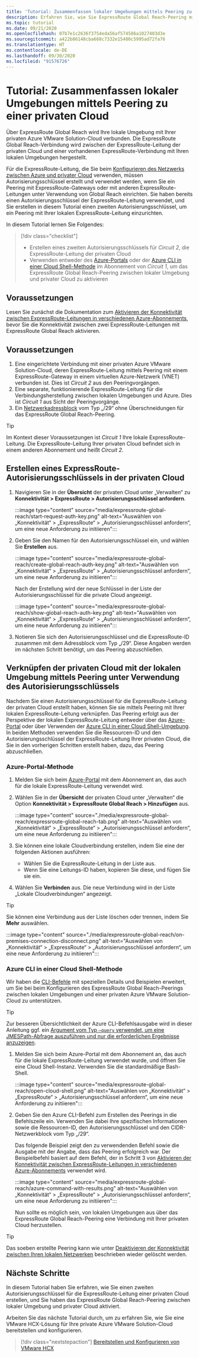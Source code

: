 ```yaml
---
title: 'Tutorial: Zusammenfassen lokaler Umgebungen mittels Peering zu einer privaten Cloud'
description: Erfahren Sie, wie Sie ExpressRoute Global Reach-Peering mit einer privaten Cloud in einer Azure VMware Solution-Instanz erstellen.
ms.topic: tutorial
ms.date: 09/21/2020
ms.openlocfilehash: 07b7e1c2636f3754eda56af574586a1027403d3e
ms.sourcegitcommit: a422b86148cba668c7332e15480c5995ad72fa76
ms.translationtype: HT
ms.contentlocale: de-DE
ms.lasthandoff: 09/30/2020
ms.locfileid: "91576726"
---
```

# <a name="tutorial-peer-on-premises-environments-to-a-private-cloud"></a>Tutorial: Zusammenfassen lokaler Umgebungen mittels Peering zu einer privaten Cloud

Über ExpressRoute Global Reach wird Ihre lokale Umgebung mit Ihrer privaten Azure VMware Solution-Cloud verbunden. Die ExpressRoute Global Reach-Verbindung wird zwischen der ExpressRoute-Leitung der privaten Cloud und einer vorhandenen ExpressRoute-Verbindung mit Ihren lokalen Umgebungen hergestellt. 

Für die ExpressRoute-Leitung, die Sie beim [Konfigurieren des Netzwerks zwischen Azure und privater Cloud](tutorial-configure-networking.md) verwenden, müssen Autorisierungsschlüssel erstellt und verwendet werden, wenn Sie ein Peering mit ExpressRoute-Gateways oder mit anderen ExpressRoute-Leitungen unter Verwendung von Global Reach einrichten. Sie haben bereits einen Autorisierungsschlüssel der ExpressRoute-Leitung verwendet, und Sie erstellen in diesem Tutorial einen zweiten Autorisierungsschlüssel, um ein Peering mit Ihrer lokalen ExpressRoute-Leitung einzurichten.

In diesem Tutorial lernen Sie Folgendes:

> [!div class="checklist"]
> * Erstellen eines zweiten Autorisierungsschlüssels für _Circuit 2_, die ExpressRoute-Leitung der privaten Cloud
> * Verwenden entweder des [Azure-Portals](#azure-portal-method) oder der [Azure CLI in einer Cloud Shell-Methode](#azure-cli-in-a-cloud-shell-method) im Abonnement von _Circuit 1_, um das ExpressRoute Global Reach-Peering zwischen lokaler Umgebung und privater Cloud zu aktivieren


## <a name="before-you-begin"></a>Voraussetzungen

Lesen Sie zunächst die Dokumentation zum [Aktivieren der Konnektivität zwischen ExpressRoute-Leitungen in verschiedenen Azure-Abonnements](../expressroute/expressroute-howto-set-global-reach-cli.md#enable-connectivity-between-expressroute-circuits-in-different-azure-subscriptions), bevor Sie die Konnektivität zwischen zwei ExpressRoute-Leitungen mit ExpressRoute Global Reach aktivieren.  


## <a name="prerequisites"></a>Voraussetzungen

1. Eine eingerichtete Verbindung mit einer privaten Azure VMware Solution-Cloud, deren ExpressRoute-Leitung mittels Peering mit einem ExpressRoute-Gateway in einem virtuellen Azure-Netzwerk (VNET) verbunden ist. Dies ist _Circuit 2_ aus den Peeringvorgängen.  
1. Eine separate, funktionierende ExpressRoute-Leitung für die Verbindungsherstellung zwischen lokalen Umgebungen und Azure. Dies ist _Circuit 1_ aus Sicht der Peeringvorgänge.
1. Ein [Netzwerkadressblock](../expressroute/expressroute-routing.md#ip-addresses-used-for-peerings) vom Typ „/29“ ohne Überschneidungen für das ExpressRoute Global Reach-Peering.

> [!TIP]
> Im Kontext dieser Voraussetzungen ist _Circuit 1_ Ihre lokale ExpressRoute-Leitung. Die ExpressRoute-Leitung Ihrer privaten Cloud befindet sich in einem anderen Abonnement und heißt _Circuit 2_. 


## <a name="create-an-expressroute-authorization-key-in-the-private-cloud"></a>Erstellen eines ExpressRoute-Autorisierungsschlüssels in der privaten Cloud

1. Navigieren Sie in der **Übersicht** der privaten Cloud unter „Verwalten“ zu **Konnektivität > ExpressRoute > Autorisierungsschlüssel anfordern**.

   :::image type="content" source="media/expressroute-global-reach/start-request-auth-key.png" alt-text="Auswählen von „Konnektivität“ > „ExpressRoute“ > „Autorisierungsschlüssel anfordern“, um eine neue Anforderung zu initiieren":::

2. Geben Sie den Namen für den Autorisierungsschlüssel ein, und wählen Sie **Erstellen** aus. 

   :::image type="content" source="media/expressroute-global-reach/create-global-reach-auth-key.png" alt-text="Auswählen von „Konnektivität“ > „ExpressRoute“ > „Autorisierungsschlüssel anfordern“, um eine neue Anforderung zu initiieren":::

   Nach der Erstellung wird der neue Schlüssel in der Liste der Autorisierungsschlüssel für die private Cloud angezeigt. 

   :::image type="content" source="media/expressroute-global-reach/show-global-reach-auth-key.png" alt-text="Auswählen von „Konnektivität“ > „ExpressRoute“ > „Autorisierungsschlüssel anfordern“, um eine neue Anforderung zu initiieren":::

3. Notieren Sie sich den Autorisierungsschlüssel und die ExpressRoute-ID zusammen mit dem Adressblock vom Typ „/29“. Diese Angaben werden im nächsten Schritt benötigt, um das Peering abzuschließen. 

## <a name="peer-private-cloud-to-on-premises-using-authorization-key"></a>Verknüpfen der privaten Cloud mit der lokalen Umgebung mittels Peering unter Verwendung des Autorisierungsschlüssels

Nachdem Sie einen Autorisierungsschlüssel für die ExpressRoute-Leitung der privaten Cloud erstellt haben, können Sie sie mittels Peering mit Ihrer lokalen ExpressRoute-Leitung verknüpfen.  Das Peering erfolgt aus der Perspektive der lokalen ExpressRoute-Leitung entweder über das [Azure-Portal](#azure-portal-method) oder über Verwenden der [Azure CLI in einer Cloud Shell-Umgebung](#azure-cli-in-a-cloud-shell-method). In beiden Methoden verwenden Sie die Ressourcen-ID und den Autorisierungsschlüssel der ExpressRoute-Leitung Ihrer privaten Cloud, die Sie in den vorherigen Schritten erstellt haben, dazu, das Peering abzuschließen.

### <a name="azure-portal-method"></a>Azure-Portal-Methode

1. Melden Sie sich beim [Azure-Portal](https://portal.azure.com) mit dem Abonnement an, das auch für die lokale ExpressRoute-Leitung verwendet wird.

1. Wählen Sie in der **Übersicht** der privaten Cloud unter „Verwalten“ die Option **Konnektivität > ExpressRoute Global Reach > Hinzufügen** aus.

   :::image type="content" source="./media/expressroute-global-reach/expressroute-global-reach-tab.png" alt-text="Auswählen von „Konnektivität“ > „ExpressRoute“ > „Autorisierungsschlüssel anfordern“, um eine neue Anforderung zu initiieren":::

1. Sie können eine lokale Cloudverbindung erstellen, indem Sie eine der folgenden Aktionen ausführen:

   - Wählen Sie die ExpressRoute-Leitung in der Liste aus.
   - Wenn Sie eine Leitungs-ID haben, kopieren Sie diese, und fügen Sie sie ein.

1. Wählen Sie **Verbinden** aus. Die neue Verbindung wird in der Liste „Lokale Cloudverbindungen“ angezeigt.  

>[!TIP]
>Sie können eine Verbindung aus der Liste löschen oder trennen, indem Sie **Mehr** auswählen.  
>
> :::image type="content" source="./media/expressroute-global-reach/on-premises-connection-disconnect.png" alt-text="Auswählen von „Konnektivität“ > „ExpressRoute“ > „Autorisierungsschlüssel anfordern“, um eine neue Anforderung zu initiieren":::

### <a name="azure-cli-in-a-cloud-shell-method"></a>Azure CLI in einer Cloud Shell-Methode

Wir haben die [CLI-Befehle](../expressroute/expressroute-howto-set-global-reach-cli.md) mit speziellen Details und Beispielen erweitert, um Sie bei beim Konfigurieren des ExpressRoute Global Reach-Peerings zwischen lokalen Umgebungen und einer privaten Azure VMware Solution-Cloud zu unterstützen.  

> [!TIP]  
> Zur besseren Übersichtlichkeit der Azure CLI-Befehlsausgabe wird in dieser Anleitung ggf. ein [Argument vom Typ `–query` verwendet, um eine JMESPath-Abfrage auszuführen und nur die erforderlichen Ergebnisse anzuzeigen](https://docs.microsoft.com/cli/azure/query-azure-cli).


1. Melden Sie sich beim Azure-Portal mit dem Abonnement an, das auch für die lokale ExpressRoute-Leitung verwendet wurde, und öffnen Sie eine Cloud Shell-Instanz. Verwenden Sie die standardmäßige Bash-Shell.
 
   :::image type="content" source="media/expressroute-global-reach/open-cloud-shell.png" alt-text="Auswählen von „Konnektivität“ > „ExpressRoute“ > „Autorisierungsschlüssel anfordern“, um eine neue Anforderung zu initiieren":::
 
2. Geben Sie den Azure CLI-Befehl zum Erstellen des Peerings in die Befehlszeile ein. Verwenden Sie dabei Ihre spezifischen Informationen sowie die Ressourcen-ID, den Autorisierungsschlüssel und den CIDR-Netzwerkblock vom Typ „/29“. 

   Das folgende Beispiel zeigt den zu verwendenden Befehl sowie die Ausgabe mit der Angabe, dass das Peering erfolgreich war. Der Beispielbefehl basiert auf dem Befehl, der in Schritt 3 von [Aktivieren der Konnektivität zwischen ExpressRoute-Leitungen in verschiedenen Azure-Abonnements](../expressroute/expressroute-howto-set-global-reach-cli.md#enable-connectivity-between-expressroute-circuits-in-different-azure-subscriptions) verwendet wird.

   :::image type="content" source="media/expressroute-global-reach/azure-command-with-results.png" alt-text="Auswählen von „Konnektivität“ > „ExpressRoute“ > „Autorisierungsschlüssel anfordern“, um eine neue Anforderung zu initiieren":::
 
   Nun sollte es möglich sein, von lokalen Umgebungen aus über das ExpressRoute Global Reach-Peering eine Verbindung mit Ihrer privaten Cloud herzustellen.

> [!TIP]
> Das soeben erstellte Peering kann wie unter [Deaktivieren der Konnektivität zwischen Ihren lokalen Netzwerken](../expressroute/expressroute-howto-set-global-reach-cli.md#disable-connectivity-between-your-on-premises-networks) beschrieben wieder gelöscht werden.


## <a name="next-steps"></a>Nächste Schritte

In diesem Tutorial haben Sie erfahren, wie Sie einen zweiten Autorisierungsschlüssel für die ExpressRoute-Leitung einer privaten Cloud erstellen, und Sie haben das ExpressRoute Global Reach-Peering zwischen lokaler Umgebung und privater Cloud aktiviert. 

Arbeiten Sie das nächste Tutorial durch, um zu erfahren Sie, wie Sie eine VMware HCX-Lösung für Ihre private Azure VMware Solution-Cloud bereitstellen und konfigurieren.

> [!div class="nextstepaction"]
> [Bereitstellen und Konfigurieren von VMware HCX](tutorial-deploy-vmware-hcx.md)


<!-- LINKS - external-->

<!-- LINKS - internal -->
